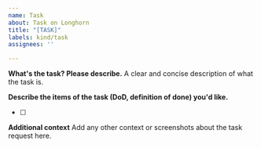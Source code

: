 ```yaml
---
name: Task
about: Task on Longhorn
title: "[TASK]"
labels: kind/task
assignees: ''

---
```

**What's the task? Please describe.**
A clear and concise description of what the task is.

**Describe the items of the task (DoD, definition of done) you'd like.**
- [ ] <use check box for each item>

**Additional context**
Add any other context or screenshots about the task request here.

